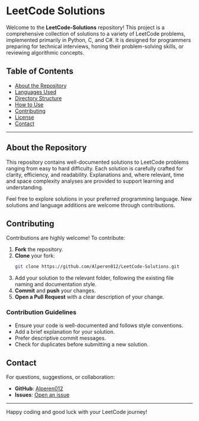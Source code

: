 # LeetCode Solutions

Welcome to the **LeetCode-Solutions** repository! This project is a comprehensive collection of solutions to a variety of LeetCode problems, implemented primarily in Python, C, and C#. It is designed for programmers preparing for technical interviews, honing their problem-solving skills, or reviewing algorithmic concepts.

## Table of Contents

- [About the Repository](#about-the-repository)
- [Languages Used](#languages-used)
- [Directory Structure](#directory-structure)
- [How to Use](#how-to-use)
- [Contributing](#contributing)
- [License](#license)
- [Contact](#contact)

---

## About the Repository

This repository contains well-documented solutions to LeetCode problems ranging from easy to hard difficulty. Each solution is carefully crafted for clarity, efficiency, and readability. Explanations and, where relevant, time and space complexity analyses are provided to support learning and understanding.


Feel free to explore solutions in your preferred programming language. New solutions and language additions are welcome through contributions.

## Contributing

Contributions are highly welcome! To contribute:

1. **Fork** the repository.
2. **Clone** your fork:
   ```bash
   git clone https://github.com/Alperen012/LeetCode-Solutions.git
   ```
3. Add your solution to the relevant folder, following the existing file naming and documentation style.
4. **Commit** and **push** your changes.
5. **Open a Pull Request** with a clear description of your change.

### Contribution Guidelines

- Ensure your code is well-documented and follows style conventions.
- Add a brief explanation for your solution.
- Prefer descriptive commit messages.
- Check for duplicates before submitting a new solution.

## Contact

For questions, suggestions, or collaboration:

- **GitHub**: [Alperen012](https://github.com/Alperen012)
- **Issues**: [Open an issue](https://github.com/Alperen012/LeetCode-Solutions/issues)

---

Happy coding and good luck with your LeetCode journey!
